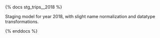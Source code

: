 {% docs stg_trips__2018 %}

Staging model for year 2018,
with slight name normalization and datatype transformations.

{% enddocs %}
